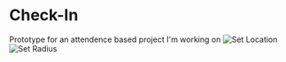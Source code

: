 # Check-In
Prototype for an attendence based project I'm working on
![Set Location](https://firebasestorage.googleapis.com/v0/b/check-in-fc777.appspot.com/o/Location.png?alt=media&token=de622f2a-6ed6-4c51-9b21-1fb6d10a525d) 
![Set Radius](https://firebasestorage.googleapis.com/v0/b/check-in-fc777.appspot.com/o/Set%20Radius.png?alt=media&token=c087fa40-9501-4a0c-91db-b5a8b356318b)
